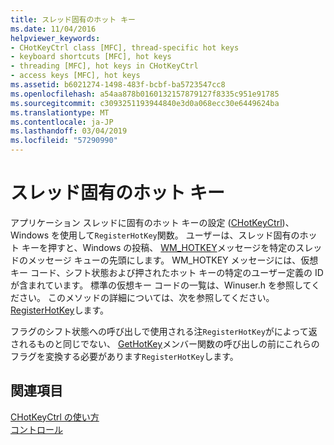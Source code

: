 ```yaml
---
title: スレッド固有のホット キー
ms.date: 11/04/2016
helpviewer_keywords:
- CHotKeyCtrl class [MFC], thread-specific hot keys
- keyboard shortcuts [MFC], hot keys
- threading [MFC], hot keys in CHotKeyCtrl
- access keys [MFC], hot keys
ms.assetid: b6021274-1498-483f-bcbf-ba5723547cc8
ms.openlocfilehash: a54aa878b0160132157879127f8335c951e91785
ms.sourcegitcommit: c3093251193944840e3d0a068ecc30e6449624ba
ms.translationtype: MT
ms.contentlocale: ja-JP
ms.lasthandoff: 03/04/2019
ms.locfileid: "57290990"
---
```

# <a name="thread-specific-hot-keys"></a>スレッド固有のホット キー

アプリケーション スレッドに固有のホット キーの設定 ([CHotKeyCtrl](../mfc/reference/chotkeyctrl-class.md))、Windows を使用して`RegisterHotKey`関数。 ユーザーは、スレッド固有のホット キーを押すと、Windows の投稿、 [WM_HOTKEY](/windows/desktop/inputdev/wm-hotkey)メッセージを特定のスレッドのメッセージ キューの先頭にします。 WM_HOTKEY メッセージには、仮想キー コード、シフト状態および押されたホット キーの特定のユーザー定義の ID が含まれています。 標準の仮想キー コードの一覧は、Winuser.h を参照してください。 このメソッドの詳細については、次を参照してください。 [RegisterHotKey](/windows/desktop/api/winuser/nf-winuser-registerhotkey)します。

フラグのシフト状態への呼び出しで使用される注`RegisterHotKey`がによって返されるものと同じでない、 [GetHotKey](../mfc/reference/chotkeyctrl-class.md#gethotkey)メンバー関数の呼び出しの前にこれらのフラグを変換する必要があります`RegisterHotKey`します。

## <a name="see-also"></a>関連項目

[CHotKeyCtrl の使い方](../mfc/using-chotkeyctrl.md)<br/>
[コントロール](../mfc/controls-mfc.md)
